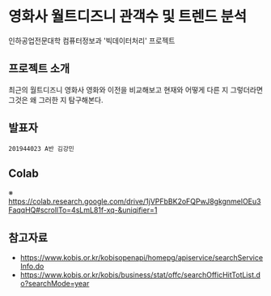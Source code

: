 # 영화사 월트디즈니 관객수 및 트렌드 분석
인하공업전문대학 컴퓨터정보과 '빅데이터처리' 프로젝트



## 프로젝트 소개
최근의 월트디즈니 영화사 영화와 이전을 비교해보고
현재와 어떻게 다른 지 그렇더라면 그것은 왜 그러한 지 탐구해본다.



## 발표자
``` 
201944023 A반 김강민
```

## Colab

※ https://colab.research.google.com/drive/1jVPFbBK2oFQPwJ8gkgnmelOEu3FaqqHQ#scrollTo=4sLmL81f-xq-&uniqifier=1

## 참고자료
* https://www.kobis.or.kr/kobisopenapi/homepg/apiservice/searchServiceInfo.do
* https://www.kobis.or.kr/kobis/business/stat/offc/searchOfficHitTotList.do?searchMode=year
